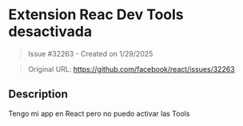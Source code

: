 # Extension Reac Dev Tools desactivada

> Issue #32263 - Created on 1/29/2025

> Original URL: https://github.com/facebook/react/issues/32263

## Description

Tengo mi app en React pero no puedo activar las Tools

